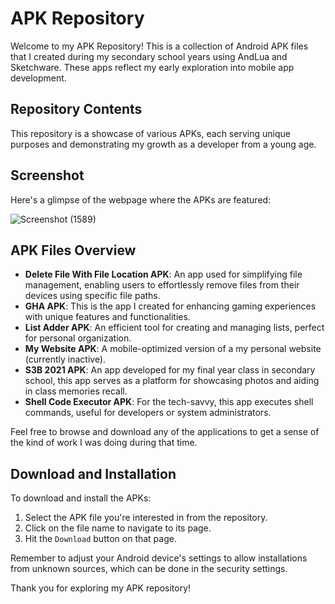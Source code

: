 # APK Repository

Welcome to my APK Repository! This is a collection of Android APK files that I created during my secondary school years using AndLua and Sketchware. These apps reflect my early exploration into mobile app development.

## Repository Contents

This repository is a showcase of various APKs, each serving unique purposes and demonstrating my growth as a developer from a young age.

## Screenshot

Here's a glimpse of the webpage where the APKs are featured:

![Screenshot (1589)](https://user-images.githubusercontent.com/75270770/184804533-cb58d27a-59ec-471c-a6ab-f9dc46dcd5ec.png)

## APK Files Overview

- **Delete File With File Location APK**: An app used for simplifying file management, enabling users to effortlessly remove files from their devices using specific file paths.
- **GHA APK**: This is the app I created for enhancing gaming experiences with unique features and functionalities.
- **List Adder APK**: An efficient tool for creating and managing lists, perfect for personal organization.
- **My Website APK**: A mobile-optimized version of a my personal website (currently inactive).
- **S3B 2021 APK**: An app developed for my final year class in secondary school,  this app serves as a platform for showcasing photos and aiding in class memories recall.
- **Shell Code Executor APK**: For the tech-savvy, this app executes shell commands, useful for developers or system administrators.

Feel free to browse and download any of the applications to get a sense of the kind of work I was doing during that time.

## Download and Installation

To download and install the APKs:

1. Select the APK file you're interested in from the repository.
2. Click on the file name to navigate to its page.
3. Hit the `Download` button on that page.

Remember to adjust your Android device's settings to allow installations from unknown sources, which can be done in the security settings.

Thank you for exploring my APK repository!

